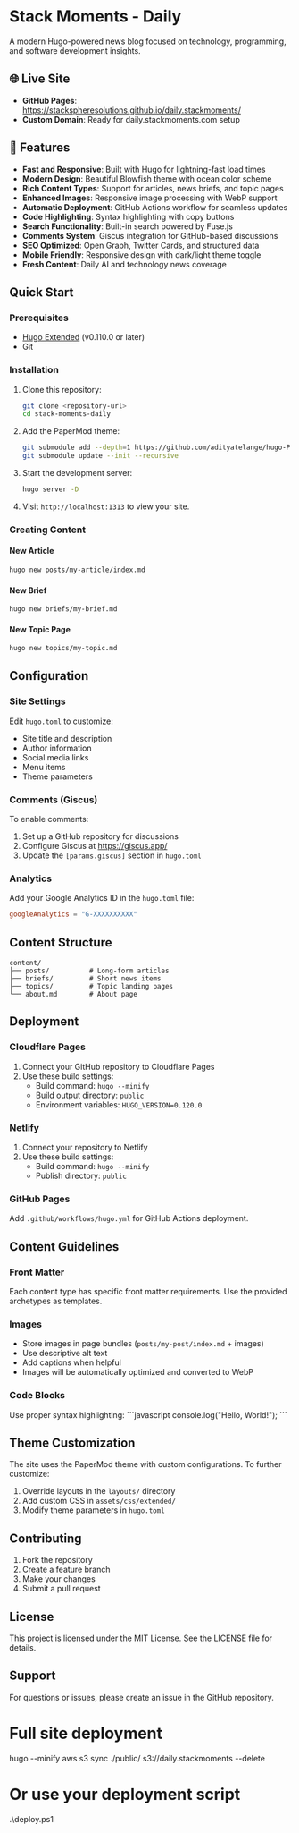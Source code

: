 # Stack Moments - Daily

A modern Hugo-powered news blog focused on technology, programming, and software development insights.  

## 🌐 Live Site
- **GitHub Pages**: https://stackspheresolutions.github.io/daily.stackmoments/
- **Custom Domain**: Ready for daily.stackmoments.com setup

## 🚀 Features

- **Fast and Responsive**: Built with Hugo for lightning-fast load times
- **Modern Design**: Beautiful Blowfish theme with ocean color scheme
- **Rich Content Types**: Support for articles, news briefs, and topic pages
- **Enhanced Images**: Responsive image processing with WebP support
- **Automatic Deployment**: GitHub Actions workflow for seamless updates
- **Code Highlighting**: Syntax highlighting with copy buttons
- **Search Functionality**: Built-in search powered by Fuse.js
- **Comments System**: Giscus integration for GitHub-based discussions
- **SEO Optimized**: Open Graph, Twitter Cards, and structured data
- **Mobile Friendly**: Responsive design with dark/light theme toggle
- **Fresh Content**: Daily AI and technology news coverage

## Quick Start

### Prerequisites
- [Hugo Extended](https://gohugo.io/getting-started/installing/) (v0.110.0 or later)
- Git

### Installation

1. Clone this repository:
   ```bash
   git clone <repository-url>
   cd stack-moments-daily
   ```

2. Add the PaperMod theme:
   ```bash
   git submodule add --depth=1 https://github.com/adityatelange/hugo-PaperMod.git themes/PaperMod
   git submodule update --init --recursive
   ```

3. Start the development server:
   ```bash
   hugo server -D
   ```

4. Visit `http://localhost:1313` to view your site.

### Creating Content

#### New Article
```bash
hugo new posts/my-article/index.md
```

#### New Brief
```bash
hugo new briefs/my-brief.md
```

#### New Topic Page
```bash
hugo new topics/my-topic.md
```

## Configuration

### Site Settings
Edit `hugo.toml` to customize:
- Site title and description
- Author information
- Social media links
- Menu items
- Theme parameters

### Comments (Giscus)
To enable comments:
1. Set up a GitHub repository for discussions
2. Configure Giscus at https://giscus.app/
3. Update the `[params.giscus]` section in `hugo.toml`

### Analytics
Add your Google Analytics ID in the `hugo.toml` file:
```toml
googleAnalytics = "G-XXXXXXXXXX"
```

## Content Structure

```
content/
├── posts/          # Long-form articles
├── briefs/         # Short news items
├── topics/         # Topic landing pages
└── about.md        # About page
```

## Deployment

### Cloudflare Pages
1. Connect your GitHub repository to Cloudflare Pages
2. Use these build settings:
   - Build command: `hugo --minify`
   - Build output directory: `public`
   - Environment variables: `HUGO_VERSION=0.120.0`

### Netlify
1. Connect your repository to Netlify
2. Use these build settings:
   - Build command: `hugo --minify`
   - Publish directory: `public`

### GitHub Pages
Add `.github/workflows/hugo.yml` for GitHub Actions deployment.

## Content Guidelines

### Front Matter
Each content type has specific front matter requirements. Use the provided archetypes as templates.

### Images
- Store images in page bundles (`posts/my-post/index.md` + images)
- Use descriptive alt text
- Add captions when helpful
- Images will be automatically optimized and converted to WebP

### Code Blocks
Use proper syntax highlighting:
\`\`\`javascript
console.log("Hello, World!");
\`\`\`

## Theme Customization

The site uses the PaperMod theme with custom configurations. To further customize:
1. Override layouts in the `layouts/` directory
2. Add custom CSS in `assets/css/extended/`
3. Modify theme parameters in `hugo.toml`

## Contributing

1. Fork the repository
2. Create a feature branch
3. Make your changes
4. Submit a pull request

## License

This project is licensed under the MIT License. See the LICENSE file for details.

## Support

For questions or issues, please create an issue in the GitHub repository.

# Full site deployment
hugo --minify
aws s3 sync ./public/ s3://daily.stackmoments --delete

# Or use your deployment script
.\deploy.ps1
